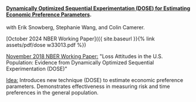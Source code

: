 ---
---

#### [Dynamically Optimized Sequential Experimentation (DOSE) for Estimating Economic Preference Parameters](https://www.nber.org/papers/w33013).

with Erik Snowberg, Stephanie Wang, and Colin Camerer.

[October 2024 NBER Working Paper]({{ site.baseurl }}{% link assets/pdf/dose w33013.pdf %})

[November 2018 NBER Working Paper:](https://www.nber.org/papers/w25072) "Loss Attitudes in the U.S. Population: Evidence from Dynamically Optimized Sequential Experimentation (DOSE)"

<ins>Idea:</ins> Introduces new technique (DOSE) to estimate economic preference parameters. Demonstrates effectiveness in measuring risk and time preferences in the general population.
